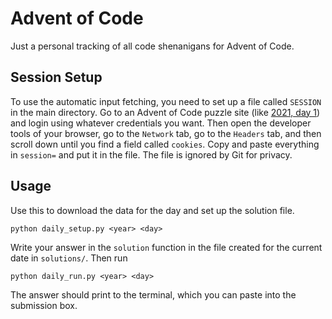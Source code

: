 # Advent of Code
Just a personal tracking of all code shenanigans for Advent of Code.

## Session Setup
To use the automatic input fetching, you need to set up a file called `SESSION` in the main directory. Go to an Advent of Code puzzle site (like [2021, day 1](https://adventofcode.com/2021/day/1)) and login using whatever credentials you want. Then open the developer tools of your browser, go to the `Network` tab, go to the `Headers` tab, and then scroll down until you find a field called `cookies`. Copy and paste everything in `session=` and put it in the file. The file is ignored by Git for privacy.

## Usage
Use this to download the data for the day and set up the solution file.

```
python daily_setup.py <year> <day>
```

Write your answer in the `solution` function in the file created for the current date in `solutions/`. Then run

```
python daily_run.py <year> <day>
```

The answer should print to the terminal, which you can paste into the submission box.
